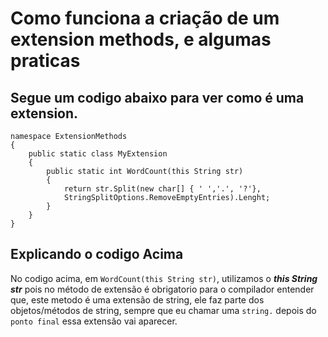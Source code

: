 # Como funciona a criação de um extension methods, e algumas praticas

## Segue um codigo abaixo para ver como é uma extension.

```CSharp
namespace ExtensionMethods
{
    public static class MyExtension
    {
        public static int WordCount(this String str)
        {
            return str.Split(new char[] { ' ','.', '?'},
            StringSplitOptions.RemoveEmptyEntries).Lenght;
        }
    }
}
```

## Explicando o codigo Acima

No codigo acima, em ```WordCount(this String str)```, utilizamos o ***this String str*** pois no método de extensão é obrigatorio para o compilador entender que, este metodo é uma extensão de string, ele faz parte dos objetos/métodos de string, sempre que eu chamar uma ```string.``` depois do ```ponto final``` essa extensão vai aparecer.